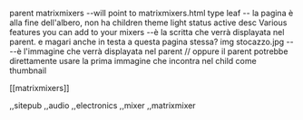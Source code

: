 parent matrixmixers --will point to matrixmixers.html
type leaf -- la pagina è alla fine dell'albero, non ha children
theme light
status active
desc Various features you can add to your mixers --è la scritta che verrà displayata nel parent. e magari anche in testa a questa pagina stessa?
img stocazzo.jpg ----è l'immagine che verrà displayata nel parent // oppure il parent potrebbe direttamente usare la prima immagine che incontra nel child come thumbnail

[[matrixmixers]]

,,sitepub
,,audio
,,electronics
,,mixer
,,matrixmixer